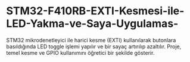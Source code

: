 # STM32-F410RB-EXTI-Kesmesi-ile-LED-Yakma-ve-Saya-Uygulamas-
STM32 mikrodenetleyici ile harici kesme (EXTI) kullanılarak butonlara basıldığında LED toggle işlemi yapılır ve bir sayaç artırılıp azaltılır. Proje, temel kesme ve GPIO kullanımını öğretici bir şekilde gösterir.
